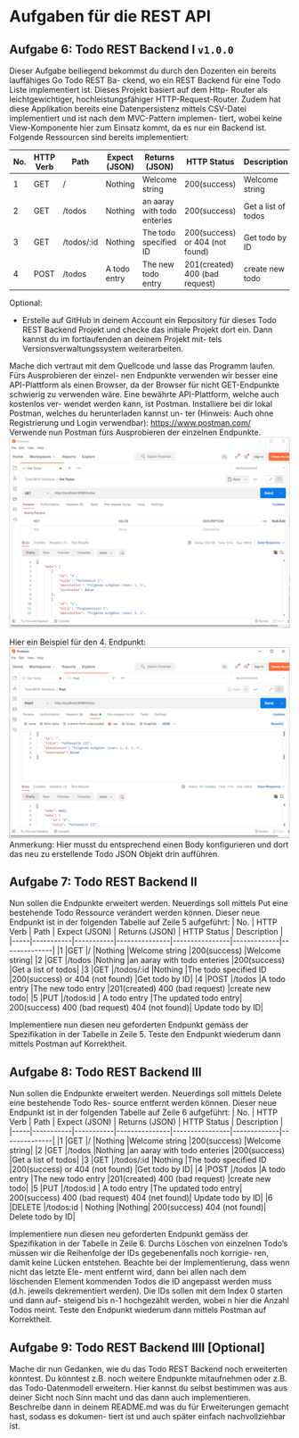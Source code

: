 # Aufgaben für die REST API 

## Aufgabe 6: Todo REST Backend I `v1.0.0`
Dieser Aufgabe beiliegend bekommst du durch den Dozenten ein bereits lauffähiges Go Todo REST Ba-
ckend, wo ein REST Backend für eine Todo Liste implementiert ist. Dieses Projekt basiert auf dem Http-
Router als leichtgewichtiger, hochleistungsfähiger HTTP-Request-Router. Zudem hat diese Applikation
bereits eine Datenpersistenz mittels CSV-Datei implementiert und ist nach dem MVC-Pattern implemen-
tiert, wobei keine View-Komponente hier zum Einsatz kommt, da es nur ein Backend ist.
Folgende Ressourcen sind bereits implementiert:

| No. | HTTP Verb | Path      | Expect (JSON) | Returns (JSON) | HTTP Status | Description  |
|-----|-----------|-----------|---------------|----------------|-------------|--------------|
|1    |GET        |/          |Nothing        |Welcome string  |200(success) |Welcome string|
|2    |GET        |/todos     |Nothing        |an aaray with todo enteries  |200(success) |Get a list of todos|
|3    |GET        |/todos/:id |Nothing        |The todo specified ID  |200(success) or 404 (not found) |Get todo by ID|
|4    |POST       |/todos     |A todo entry   |The new todo entry  |201(created) 400 (bad request) |create new todo|

Optional:
- Erstelle auf GitHub in deinem Account ein Repository für dieses Todo REST Backend Projekt
und checke das initiale Projekt dort ein. Dann kannst du im fortlaufenden an deinem Projekt mit-
tels Versionsverwaltungssystem weiterarbeiten.

Mache dich vertraut mit dem Quellcode und lasse das Programm laufen. Fürs Ausprobieren der einzel-
nen Endpunkte verwenden wir besser eine API-Plattform als einen Browser, da der Browser für nicht
GET-Endpunkte schwierig zu verwenden wäre. Eine bewährte API-Plattform, welche auch kostenlos ver-
wendet werden kann, ist Postman. Installiere bei dir lokal Postman, welches du herunterladen kannst un-
ter (Hinweis: Auch ohne Registrierung und Login verwendbar):
https://www.postman.com/
Verwende nun Postman fürs Ausprobieren der einzelnen Endpunkte.
![alt text](https://github.com/taafedi1/rest-api/blob/main/images/rest.png)

Hier ein Beispiel für den 4. Endpunkt:
![alt text](https://github.com/taafedi1/rest-api/blob/main/images/rest_bsp1.png)
Anmerkung: Hier musst du entsprechend einen Body konfigurieren und dort das neu zu erstellende Todo
JSON Objekt drin aufführen.

## Aufgabe 7: Todo REST Backend II
Nun sollen die Endpunkte erweitert werden. Neuerdings soll mittels Put eine bestehende Todo Ressource
verändert werden können. Dieser neue Endpunkt ist in der folgenden Tabelle auf Zeile 5 aufgeführt:
| No. | HTTP Verb | Path      | Expect (JSON) | Returns (JSON) | HTTP Status | Description  |
|-----|-----------|-----------|---------------|----------------|-------------|--------------|
|1    |GET        |/          |Nothing        |Welcome string  |200(success) |Welcome string|
|2    |GET        |/todos     |Nothing        |an aaray with todo enteries  |200(success) |Get a list of todos|
|3    |GET        |/todos/:id |Nothing        |The todo specified ID  |200(success) or 404 (not found) |Get todo by ID|
|4    |POST       |/todos     |A todo entry   |The new todo entry  |201(created) 400 (bad request) |create new todo|
|5 |PUT |/todos:id | A todo entry |The updated todo entry| 200(success) 400 (bad request) 404 (not found)| Update todo by ID|

Implementiere nun diesen neu geforderten Endpunkt gemäss der Spezifikation in der Tabelle in Zeile 5.
Teste den Endpunkt wiederum dann mittels Postman auf Korrektheit.

## Aufgabe 8: Todo REST Backend III
Nun sollen die Endpunkte erweitert werden. Neuerdings soll mittels Delete eine bestehende Todo Res-
source entfernt werden können. Dieser neue Endpunkt ist in der folgenden Tabelle auf Zeile 6 aufgeführt:
| No. | HTTP Verb | Path      | Expect (JSON) | Returns (JSON) | HTTP Status | Description  |
|-----|-----------|-----------|---------------|----------------|-------------|--------------|
|1    |GET        |/          |Nothing        |Welcome string  |200(success) |Welcome string|
|2    |GET        |/todos     |Nothing        |an aaray with todo enteries  |200(success) |Get a list of todos|
|3    |GET        |/todos/:id |Nothing        |The todo specified ID  |200(success) or 404 (not found) |Get todo by ID|
|4    |POST       |/todos     |A todo entry   |The new todo entry  |201(created) 400 (bad request) |create new todo|
|5 |PUT |/todos:id | A todo entry |The updated todo entry| 200(success) 400 (bad request) 404 (net found)| Update todo by ID|
|6 |DELETE |/todos:id | Nothing |Nothing| 200(success) 404 (not found)| Delete todo by ID|

Implementiere nun diesen neu geforderten Endpunkt gemäss der Spezifikation in der Tabelle in Zeile 6.
Durchs Löschen von einzelnen Todo’s müssen wir die Reihenfolge der IDs gegebenenfalls noch korrigie-
ren, damit keine Lücken entstehen. Beachte bei der Implementierung, dass wenn nicht das letzte Ele-
ment entfernt wird, dann bei allen nach dem löschenden Element kommenden Todos die ID angepasst
werden muss (d.h. jeweils dekrementiert werden). Die IDs sollen mit dem Index 0 starten und dann auf-
steigend bis n-1 hochgezählt werden, wobei n hier die Anzahl Todos meint.
Teste den Endpunkt wiederum dann mittels Postman auf Korrektheit.

## Aufgabe 9: Todo REST Backend IIII [Optional]
Mache dir nun Gedanken, wie du das Todo REST Backend noch erweiterten könntest. Du könntest z.B.
noch weitere Endpunkte mitaufnehmen oder z.B. das Todo-Datenmodell erweitern. Hier kannst du selbst
bestimmen was aus deiner Sicht noch Sinn macht und das dann auch implementieren.
Beschreibe dann in deinem README.md was du für Erweiterungen gemacht hast, sodass es dokumen-
tiert ist und auch später einfach nachvollziehbar ist.